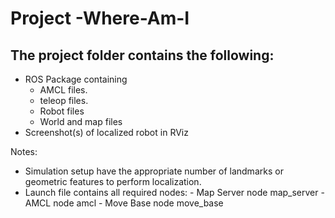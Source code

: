 # Project -Where-Am-I
## The project folder contains the following:
- ROS Package containing 
   - AMCL files.
   - teleop files.
   - Robot files
   - World and map files
- Screenshot(s) of localized robot in RViz

Notes: 
- Simulation setup have the appropriate number of landmarks or geometric features to perform localization.
- Launch file contains all required nodes:
       - Map Server node map_server
       - AMCL node amcl
       - Move Base node move_base
